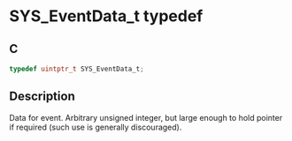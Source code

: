 # SYS_EventData_t typedef

## C

```c
typedef uintptr_t SYS_EventData_t;

```
## Description

Data for event. Arbitrary unsigned integer, but large enough to hold pointer if required (such use is generally discouraged).